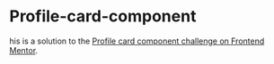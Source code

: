 # Profile-card-component
his is a solution to the [Profile card component challenge on Frontend Mentor](https://www.frontendmentor.io/challenges/profile-card-component-cfArpWshJ).

